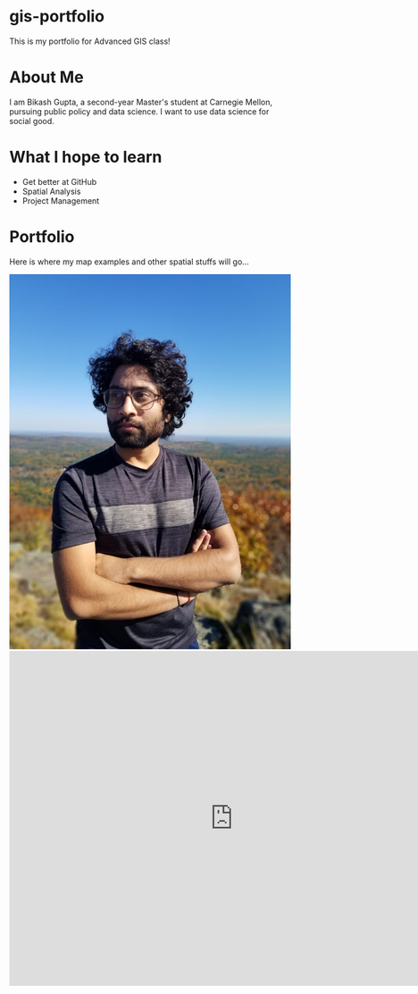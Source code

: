 # gis-portfolio
This is my portfolio for Advanced GIS class! 


# About Me

I am Bikash Gupta, a second-year Master's student at Carnegie Mellon, pursuing public policy and data science. I want to use data science for social good. 


# What I hope to learn

* Get better at GitHub
* Spatial Analysis 
* Project Management

# Portfolio

Here is where my map examples and other spatial stuffs will go...

<img src = "https://raw.githubusercontent.com/iambikashgupta/gis-portfolio/main/4d472708-e58f-44af-9cb7-6b23de5db6b4.JPG"> 

<iframe width="800" height="600" frameborder="0" allowfullscreen src="https://arcg.is/1HqKmm0"></iframe>
